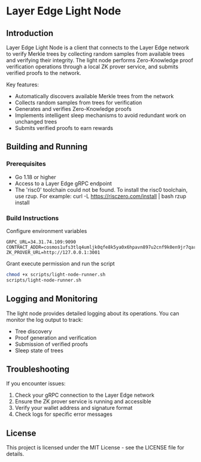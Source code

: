 # Layer Edge Light Node

## Introduction

Layer Edge Light Node is a client that connects to the Layer Edge network to verify Merkle trees by collecting random samples from available trees and verifying their integrity. The light node performs Zero-Knowledge proof verification operations through a local ZK prover service, and submits verified proofs to the network.

Key features:
- Automatically discovers available Merkle trees from the network
- Collects random samples from trees for verification
- Generates and verifies Zero-Knowledge proofs
- Implements intelligent sleep mechanisms to avoid redundant work on unchanged trees
- Submits verified proofs to earn rewards

## Building and Running

### Prerequisites

- Go 1.18 or higher
- Access to a Layer Edge gRPC endpoint
- The 'risc0' toolchain could not be found.
  To install the risc0 toolchain, use rzup.
  For example:
    curl -L https://risczero.com/install | bash
    rzup install

### Build Instructions

Configure environment variables
```env
GRPC_URL=34.31.74.109:9090
CONTRACT_ADDR=cosmos1ufs3tlq4umljk0qfe8k5ya0x6hpavn897u2cnf9k0en9jr7qarqqt56709
ZK_PROVER_URL=http://127.0.0.1:3001
```

Grant execute permission and run the script
```bash
chmod +x scripts/light-node-runner.sh 
scripts/light-node-runner.sh
```

## Logging and Monitoring

The light node provides detailed logging about its operations. You can monitor the log output to track:
- Tree discovery
- Proof generation and verification
- Submission of verified proofs
- Sleep state of trees

## Troubleshooting

If you encounter issues:

1. Check your gRPC connection to the Layer Edge network
2. Ensure the ZK prover service is running and accessible
3. Verify your wallet address and signature format
4. Check logs for specific error messages

## License

This project is licensed under the MIT License - see the LICENSE file for details.